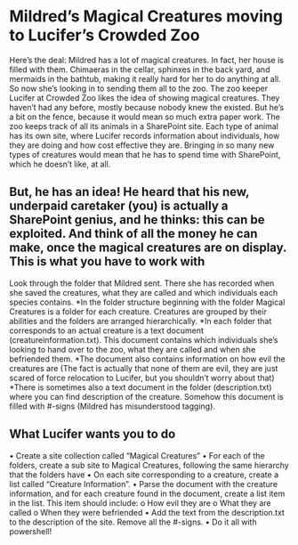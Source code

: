 Mildred’s Magical Creatures moving to Lucifer’s Crowded Zoo
===========================================================

Here’s the deal: Mildred has a lot of magical creatures. In fact, her house is filled with them. Chimaeras in the cellar, sphinxes in the back yard, and mermaids in the bathtub, making it really hard for her to do anything at all.
So now she’s looking in to sending them all to the zoo. The zoo keeper Lucifer at Crowded Zoo likes the idea of showing magical creatures. They haven’t had any before, mostly because nobody knew the existed. But he’s a bit on the fence, because it would mean so much extra paper work. The zoo keeps track of all its animals in a SharePoint site. Each type of animal has its own site, where Lucifer records information about individuals, how they are doing and how cost effective they are. Bringing in so many new types of creatures would mean that he has to spend time with SharePoint, which he doesn’t like, at all.  

But, he has an idea! He heard that his new, underpaid caretaker (you) is actually a SharePoint genius, and he thinks: this can be exploited. And think of all the money he can make, once the magical creatures are on display.
This is what you have to work with
--------------------------------
Look through the folder that Mildred sent. There she has recorded when she saved the creatures, what they are called and which individuals each species contains.
    *In the folder structure beginning with the folder Magical Creatures is a folder for each creature. Creatures are grouped by their abilities and the folders are arranged hierarchically.
    *In each folder that corresponds to an actual creature is a text document (creatureinformation.txt). This document contains which individuals she’s looking to hand over to the zoo, what they are called and when she befriended them.
        *The document also contains information on how evil the creatures are (The fact is actually that none of them are evil, they are just scared of force relocation to Lucifer, but you shouldn’t worry about that)
    *There is sometimes also a text document in the folder (description.txt) where you can find description of the creature. Somehow this document is filled with #-signs (Mildred has misunderstood tagging).

What Lucifer wants you to do
------------------------------
•	Create a site collection called “Magical Creatures”
•	For each of the folders, create a sub site to Magical Creatures, following the same hierarchy that the folders have
•	On each site corresponding to a creature, create a list called “Creature Information”.
•	Parse the document with the creature information, and for each creature found in the document, create a list item in the list. This item should include:
o	How evil they are
o	What they are called
o	When they were befriended
•	Add the text from the description.txt to the description of the site. Remove all the #-signs.
•	Do it all with powershell!

